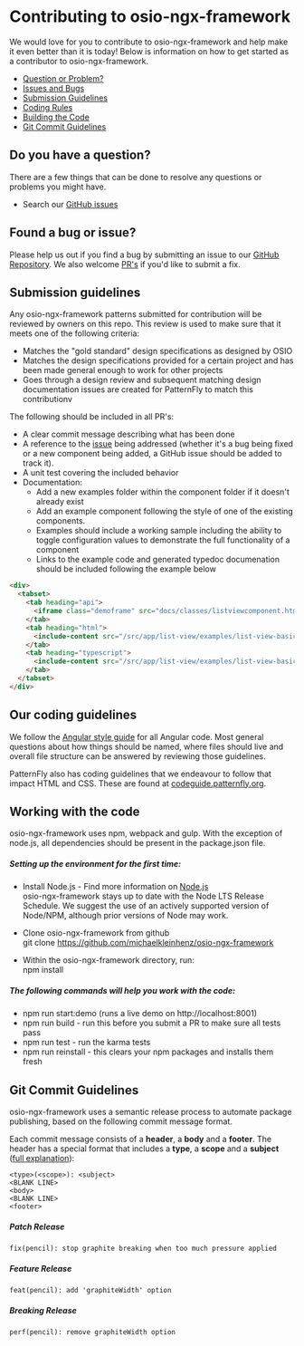 # Contributing to osio-ngx-framework

We would love for you to contribute to osio-ngx-framework and help make it even better than it is
today! Below is information on how to get started as a contributor to osio-ngx-framework.

 - [Question or Problem?](#question)
 - [Issues and Bugs](#issue)
 - [Submission Guidelines](#submit)
 - [Coding Rules](#rules)
 - [Building the Code](#coding)
 - [Git Commit Guidelines](#commits)

## <a name="question"></a> Do you have a question?
There are a few things that can be done to resolve any questions or problems you might have.
 - Search our [GitHub issues][github-issues]

## <a name="issue"></a> Found a bug or issue?
Please help us out if you find a bug by submitting an issue to our [GitHub Repository][github-issues].
We also welcome [PR's][github-pr] if you'd like to submit a fix.

## <a name="submit"></a> Submission guidelines
Any osio-ngx-framework patterns submitted for contribution will be reviewed by owners on this repo. This review is used to make sure that it meets one of the following criteria:

- Matches the "gold standard" design specifications as designed by OSIO
- Matches the design specifications provided for a certain project and has been made general enough to work for other projects
- Goes through a design review and subsequent matching design documentation issues are created for PatternFly to match this contributionv

The following should be included in all PR's:
 - A clear commit message describing what has been done
 - A reference to the [issue][github-issues] being addressed (whether it's a bug being fixed or a new component being added, a GitHub issue should be added to track it).
 - A unit test covering the included behavior
 - Documentation:
   - Add a new examples folder within the component folder if it doesn't already exist
   - Add an example component following the style of one of the existing components.  
   - Examples should include a working sample including the ability to toggle configuration values to demonstrate the full functionality of a component
   - Links to the example code and generated typedoc documenation should be included following the example below
 ``` html
 <div>
   <tabset>
     <tab heading="api">
       <iframe class="demoframe" src="docs/classes/listviewcomponent.html"></iframe>
     </tab>
     <tab heading="html">
       <include-content src="/src/app/list-view/examples/list-view-basic-example.component.html"></include-content>
     </tab>
     <tab heading="typescript">
       <include-content src="/src/app/list-view/examples/list-view-basic-example.component.ts"></include-content>
     </tab>
   </tabset>
 </div>
 ```

## <a name="rules"></a> Our coding guidelines
We follow the [Angular style guide](https://angular.io/guide/styleguide) for all Angular code.  Most general questions about how things should be named, where files should live and overall file structure can be answered by reviewing those guidelines.

PatternFly also has coding guidelines that we endeavour to follow that impact HTML and CSS.  These are found at [codeguide.patternfly.org](http://codeguide.patternfly.org/).


## <a name="coding"></a> Working with the code
osio-ngx-framework uses npm, webpack and gulp. With the exception of node.js, all dependencies should be present in the package.json file.

##### Setting up the environment for the first time:
 - Install Node.js - Find more information on [Node.js](https://nodejs.org/en/)  
   osio-ngx-framework stays up to date with the Node LTS Release Schedule. We suggest the use of an actively supported version of Node/NPM, although prior versions of Node may work.

 - Clone osio-ngx-framework from github   
   git clone https://github.com/michaelkleinhenz/osio-ngx-framework
   
 - Within the osio-ngx-framework directory, run:   
   npm install
   
 ##### The following commands will help you work with the code:  
 - npm run start:demo (runs a live demo on http://localhost:8001)
 - npm run build - run this before you submit a PR to make sure all tests pass
 - npm run test - run the karma tests
 - npm run reinstall - this clears your npm packages and installs them fresh
   
## <a name="commits"></a> Git Commit Guidelines

osio-ngx-framework uses a semantic release process to automate package publishing, based on the following commit message format.

Each commit message consists of a **header**, a **body** and a **footer**.  The header has a special
format that includes a **type**, a **scope** and a **subject** ([full explanation](https://github.com/stevemao/conventional-changelog-angular/blob/master/convention.md)):

```
<type>(<scope>): <subject>
<BLANK LINE>
<body>
<BLANK LINE>
<footer>
```

##### Patch Release

```
fix(pencil): stop graphite breaking when too much pressure applied
```

##### Feature Release

```
feat(pencil): add 'graphiteWidth' option
```

##### Breaking Release

```
perf(pencil): remove graphiteWidth option
```

[github]: https://github.com/michaelkleinhenz/osio-ngx-framework/
[github-issues]: https://github.com/michaelkleinhenz/osio-ngx-framework/issues
[github-pr]: https://github.com/michaelkleinhenz/osio-ngx-framework/pulls